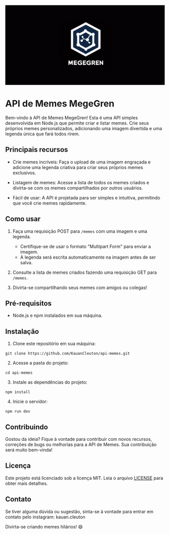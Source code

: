 <img src="/src/public/image/banner2.png" alt="logo da api" style="object-fit: cover;">

<h1>API de Memes MegeGren</h1>

Bem-vindo à API de Memes MegeGren! Esta é uma API simples desenvolvida em Node.js que permite criar e listar memes. Crie seus próprios memes personalizados, adicionando uma imagem divertida e uma legenda única que fará todos rirem.

## Principais recursos

- Crie memes incríveis: Faça o upload de uma imagem engraçada e adicione uma legenda criativa para criar seus próprios memes exclusivos.

- Listagem de memes: Acesse a lista de todos os memes criados e divirta-se com os memes compartilhados por outros usuários.

- Fácil de usar: A API é projetada para ser simples e intuitiva, permitindo que você crie memes rapidamente.

## Como usar

1. Faça uma requisição POST para `/memes` com uma imagem e uma legenda.
   - Certifique-se de usar o formato "Multipart Form" para enviar a imagem.
   - A legenda será escrita automaticamente na imagem antes de ser salva.

2. Consulte a lista de memes criados fazendo uma requisição GET para `/memes`.

3. Divirta-se compartilhando seus memes com amigos ou colegas!

## Pré-requisitos

- Node.js e npm instalados em sua máquina.

## Instalação

1. Clone este repositório em sua máquina:

```
git clone https://github.com/KauanCleuton/api-memes.git
```

2. Acesse a pasta do projeto:

```
cd api-memes
```

3. Instale as dependências do projeto:

```
npm install
```

4. Inicie o servidor:

```
npm run dev
```

## Contribuindo

Gostou da ideia? Fique à vontade para contribuir com novos recursos, correções de bugs ou melhorias para a API de Memes. Sua contribuição será muito bem-vinda!

## Licença

Este projeto está licenciado sob a licença MIT. Leia o arquivo [LICENSE](LICENSE) para obter mais detalhes.

## Contato

Se tiver alguma dúvida ou sugestão, sinta-se à vontade para entrar em contato pelo instagram: kauan.cleuton

Divirta-se criando memes hilários! 😄
